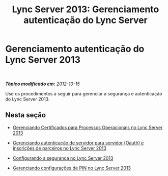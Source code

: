 ﻿---
title: 'Lync Server 2013: Gerenciamento autenticação do Lync Server'
TOCTitle: Gerenciamento autenticação do Lync Server 2013
ms:assetid: d7b17445-1b01-4b7a-9b7f-f86ad59f1a2b
ms:mtpsurl: https://technet.microsoft.com/pt-br/library/JJ721901(v=OCS.15)
ms:contentKeyID: 49886434
ms.date: 05/19/2016
mtps_version: v=OCS.15
ms.translationtype: HT
---

# Gerenciamento autenticação do Lync Server 2013

 

_**Tópico modificado em:** 2012-10-15_

Use os procedimentos a seguir para gerenciar a segurança e autenticação do Lync Server 2013.

## Nesta seção

  - [Gerenciando Certificados para Processos Operacionais no Lync Server 2013](lync-server-2013-managing-certificates-for-operational-processes.md)

  - [Gerenciando autenticação de servidor para servidor (Oauth) e inscrições de parceiros no Lync Server 2013](lync-server-2013-managing-server-to-server-authentication-oauth-and-partner-applications.md)

  - [Configurando a segurança no Lync Server 2013](lync-server-2013-configuring-authentication-in-the-lync-server-control-panel.md)

  - [Gerenciando configurações de PIN no Lync Server 2013](lync-server-2013-managing-pin-settings.md)


